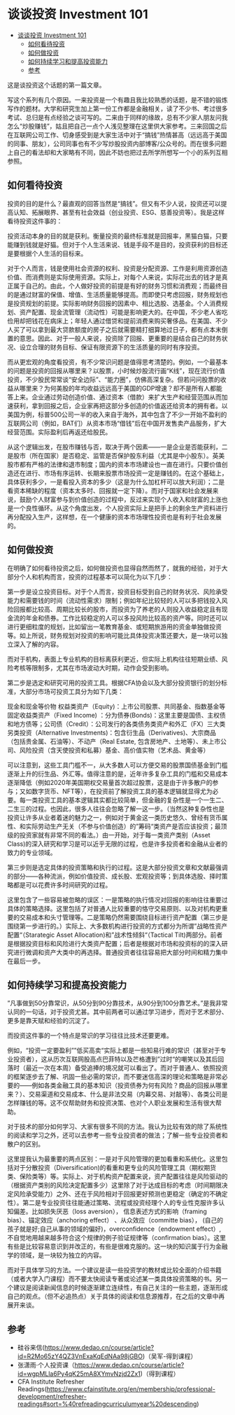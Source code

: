 # 谈谈投资 Investment 101

- [谈谈投资 Investment 101](#谈谈投资-investment-101)
  - [如何看待投资](#如何看待投资)
  - [如何做投资](#如何做投资)
  - [如何持续学习和提高投资能力](#如何持续学习和提高投资能力)
  - [参考](#参考)

这是谈投资这个话题的第一篇文章。

写这个系列有几个原因。一来投资是一个有趣且我比较熟悉的话题，是不错的锻炼写作的题材。大学和研究生加上第一份工作都是金融相关，读了不少书、考过很多考试、总归是有点经验之谈可写的。二来由于同样的缘故，总有不少家人朋友问我怎么“炒股赚钱”，姑且把自己一点个人浅见整理在这里供大家参考。三来回国之后在互联网公司工作、切身感受到是大家生活中对于“搞钱”热情甚高（远远高于美国的同事、朋友），公司同事也有不少写炒股投资内部博客/公众号的。而在很多问题上自己的看法却和大家略有不同，因此不妨也把过去所学所想写一个小的系列互相参照。

## 如何看待投资

投资的目的是什么？最直观的回答当然是“搞钱”。但又有不少人说，投资还可以提高认知、拓展眼界、甚至有社会效益（创业投资、ESG、慈善投资等）。我是这样看待投资这件事的：

投资活动本身的目的就是获利。衡量投资的最终标准就是回报率，黑猫白猫，只要能赚到钱就是好猫。但对于个人生活来说、钱是手段不是目的，投资获利的目标还是要根据个人生活的目标来。

对于个人而言，钱是使用社会资源的权利、投资是分配资源、工作是利用资源创造价值、而消费则是实际使用资源。实际上，对每个人来说，实际花出去的钱才是真正属于自己的。由此，个人做好投资的前提是有好的财务习惯和消费观；而最终目的是通过财富的保值、增值、生活质量能够提高。而即使只考虑回报，财务规划也是投资规划的前提。实际影响财务回报的因素中、相比选股、选基金。个人消费规划、资产配置、现金流管理（流动性）可能是影响更大的。在中国，不少老人省吃俭用却把钱花在病床上；年轻人通过借贷和提前消费来购买奢侈品。在美国、不少人买了可以拿到最大贷款额度的房子之后就需要精打细算地过日子，都有点本末倒置的意思。因此、对于一般人来说，投资除了回报、更重要的是结合自己的财务状况、设立合理的财务目标、保证有限资源下的生活质量的同时有序投资。

而从更宏观的角度看投资，有不少常识问题是值得思考清楚的。例如，一个最基本的问题是投资的回报从哪里来？以股票，小时候炒股流行画“K线”，现在流行价值投资，不少股民常常谈“安全边际”、“能力圈”，仿佛高深复杂。但若问问股票的收益从哪里来？为何美股的年均收益远远高于美国的GDP增速？却不是所有人都能答上来。企业通过劳动创造价值、通过资本（借款）来扩大生产和经营范围从而加速获利，拿到回报之后，企业家再把这部分多创造的价值返还给资本的拥有者。以美国为例，标普500公司一半的收入来自于海外，其中包含了不少一开始不盈利的互联网公司（例如，BAT们）从资本市场“借钱”后在中国开发售卖产品服务，扩大经营范围。实际盈利后再返还给股民。

从这个逻辑出发，在股市赚钱与否，取决于两个因素——一是企业是否能获利，二是股市（所在国家）是否稳定、监管是否保护股东利益（尤其是中小股东）。英美股市都有严格的法律和退市制度；国内的资本市场建设也一直在进行。只要价值创造还在进行、市场有序运转、长期来股票市场投资一定是赚钱的。在这个基础上，具体获利多少，一是看投入资本的多少（这是为什么加杠杆可以放大利润）；二是看资本稀缺的程度（资本太多时、回报就一定下降）。而对于国家和社会发展来说，鼓励个人财富参与到价值创造的过程中，反过来实现个人收入和财富的上涨也是一个良性循环。从这个角度出发，个人投资实际上是把手上的剩余生产资料进行再分配投入生产，这样想，在一个健康的资本市场理性投资也是有利于社会发展的。

## 如何做投资

在明确了如何看待投资之后，如何做投资也显得自然而然了，就我的经验，对于大部分个人和机构而言，投资的过程基本可以简化为以下几步：

第一步是设立投资目标。对于个人而言，投资目标受到自己的财务状况、风险承受能力和需要钱的时间（流动性需求）限制；例如年纪比较轻的人可以多把钱投入风险回报都比较高、周期比较长的股市，而投资为了养老的人则投入收益稳定且有现金流的年金和债券。工作比较稳定的人可以多投风险比较高的资产等。同时还可以进行更细粒度的规划，比如留出一笔教育基金、或短期旅游用的资金单独做投资等。如上所说，财务规划对投资的影响可能比具体投资决策还要大，是一块可以独立深入了解的内容。

而对于机构，表面上专业机构的目标离获利更近，但实际上机构往往短期业绩、风险考核等限制多，尤其在市场波动大时期，动作会受到影响。

第二步是选定和研究可用的投资工具。根据CFA协会以及大部分投资银行的划分标准，大部分市场可投资工具分为如下几类：

现金和现金等价物
权益类资产（Equity)：上市公司股票、共同基金、指数基金等
 固定收益类资产（Fixed Income) ：分为债券(Bonds)：这里主要是国债、主权债和地方债等；公司债（Credit）：公司发行的各类债务类资产和外汇（FX）三大类
另类投资（Alternative Investments)：包含衍生品（Derivatives)、大宗商品（包括贵金属、石油等）、不动产（Real Estate, 包含房地产、土地等）、未上市公司、风险投资（含天使投资和私募）基金、高价值实物（艺术品、黄金等）

可以注意到，这些工具门槛不一，从大多数人可以方便交易的股票国债基金到门槛逐渐上升的衍生品、外汇等。值得注意的是，近年许多复杂工具的门槛和交易成本逐渐降低（例如2020年美国期权交易量首次超过股票，这是由于许多散户的参与；又如数字货币、NFT等），在投资前了解投资工具的基本逻辑就显得尤为必要。每一类投资工具的基本逻辑其实都比较简单，但金融的复杂性是一个一生二、二生三的过程。也因此，很多人往往会忽略了解一这一步。（当然这种复杂性也是投资让许多从业者着迷的魅力之一，例如对于黄金这一类历史悠久、曾经有货币属性、和实际劳动生产无关（不参与价值创造）的”筹码“类资产是否应该投资；最顶级的投资家就有非常不同的看法。）由一开始，对于每一类资产类别（Asset Class)的深入研究和学习是可以近乎无限的过程，也是许多投资者和金融从业者的致力的专业领域。

第三步则是选定具体的投资策略和执行的过程。这是大部分投资文章和文献最强调的部分——各种流派，例如价值投资、成长股、宏观投资等；到具体选股、择时策略都是可以花费许多时间研究的过程。

这里包含了一些容易被忽略的误区：一是策略的执行情况对回报的影响往往重要过具体的策略选择。这里包括了对普通人比较重要的恪守交易原则、以及对机构更重要的交易成本和头寸管理等。二是策略仍然需要围绕目标进行资产配置（第三步是围绕第一步进行的。）实际上、大多数机构进行投资的方式都分为所谓”战略性资产配置“（Starategic Asset Allocation)和”战术性倾斜“（Tactical Tilt)两部分。前者是根据投资目标和风险进行大类资产配置；后者是根据对市场和投资标的的深入研究进行微调和资产大类中的再选择。普通投资者往往容易把大部分时间和精力集中在最后一步。

## 如何持续学习和提高投资能力

”凡事做到50分靠常识，从50分到90分靠技术，从90分到100分靠艺术。”是我非常认同的一句话，对于投资尤甚。其中前两者可以通过学习进步，而对于艺术部分、更多是靠天赋和经验的沉淀了。

而投资这件事的一个特点是常识的学习往往比技术还要更难。

例如，“投资一定要盈利””低买高卖“实际上都是一些知易行难的常识（甚至对于专业投资者），这从历次互联网股高点巴菲特以及芒格遭到”过时“的嘲笑以及其后回落时（最近一次在本周）备受追捧的境况就可以看出了。而对于普通人、依照投资的框架逐步去了解、巩固一些必需的常识，而不要迷信高深的理论和策略是非常必要的——例如各类金融工具的基本知识（投资债券为何有风险？商品的回报从哪里来？）、交易渠道和交易成本、什么是非法交易（内幕交易、对敲等）、各类公司是怎样赚钱的等。这不仅帮助财务和投资决策、也对个人职业发展和生活有很大帮助。

对于技术的部分如何学习、大家有很多不同的方法。我认为比较有效的除了系统性的阅读和学习之外，还可以去参考一些专业投资者的做法；了解一些专业投资者和散户的区别。

这里提我认为最重要的两点区别：一是对于风险管理的更加看重和系统化。这里包括对于分散投资（Diversification)的看重和更专业的风险管理工具（期权期货类、保险类等）等。实际上、对于机构资产配置来说，资产配置往往是风险驱动的（根据资产类别的风险决定配置多少）这里除了对于达成目标的考虑（时间期限决定风险承受能力）之外、还在于风险相对于回报更好预测也更稳定（确定的不确定性）。第二是专业投资往往能通过策略、流程或投资经理个人的专业性克服许多认知偏差。比如损失厌恶（loss aversion）， 信息表述方式的影响（framing bias）、锚定效应（anchoring effect） 、从众效应（committe bias）， (自己的孩子就是好;自己从事的领域的偏好)，overconfidence（endowment effect）, 不自觉地用越来越多符合这个规律的例子验证规律等（confirmation bias）。这里有些是比较容易意识到并改正的，有些是很难克服的。这一块的知识属于行为金融学的领域，是一块较为独立的内容。

而对于具体学习的方法。一个建议是读一些投资学的教材或比较全面的介绍书籍（或者大学入门课程）而不要太快阅读专著或论述某一类具体投资策略的书。另一个建议是阅读新闻信息的时候逐渐建立连续性，有自己关注的一些主题，逐渐形成自己的观点。（但不必追热点）关于具体的阅读和信息源推荐，在之后的文章中再展开来谈。

## 参考

- 硅谷来信(https://www.dedao.cn/course/article?id=R2Mo65zY4QZ3VnExaKqEdNAa98jGBO)（吴军-得到课程）
- 张潇雨·个人投资课（https://www.dedao.cn/course/article?id=wgpMLla6Py4qK25mA8XYmvNzjd2Zx1)（得到课程）
- CFA Institute Refresher Readings(https://www.cfainstitute.org/en/membership/professional-development/refresher-readings#sort=%40refreadingcurriculumyear%20descending)

